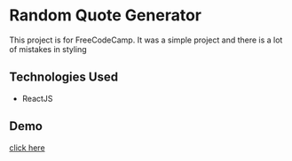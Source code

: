 # Random Quote Generator
This project is for FreeCodeCamp. It was a simple project and there is a lot of mistakes in styling
## Technologies Used
- ReactJS
## Demo 
[click here](https://random-quotes-machin.netlify.app/)

